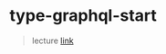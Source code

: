 # type-graphql-start
> lecture [link](https://www.youtube.com/playlist?list=PLN3n1USn4xlma1bBu3Tloe4NyYn9Ko8Gs)
